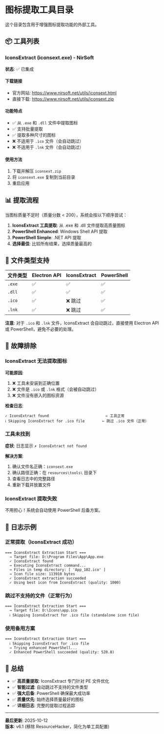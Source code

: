 # 图标提取工具目录

这个目录包含用于增强图标提取功能的外部工具。

## 📦 工具列表

### IconsExtract (iconsext.exe) - NirSoft

**状态**: ✅ 已集成

#### 下载链接

- 官方网站: https://www.nirsoft.net/utils/iconsext.html
- 直接下载: https://www.nirsoft.net/utils/iconsext.zip

#### 功能特点

- ✅ 从 `.exe` 和 `.dll` 文件中提取图标
- ✅ 支持批量提取
- ✅ 提取多种尺寸的图标
- ❌ 不适用于 `.ico` 文件（会自动跳过）
- ❌ 不适用于 `.lnk` 文件（会自动跳过）

#### 使用方法

1. 下载并解压 `iconsext.zip`
2. 将 `iconsext.exe` 复制到当前目录
3. 重启应用

## 📊 提取流程

当图标质量不足时（质量分数 < 200），系统会按以下顺序尝试：

1. **IconsExtract 工具提取**: 从 .exe 和 .dll 文件提取高质量图标
2. **PowerShell Enhanced**: Windows Shell API 提取
3. **PowerShell Simple**: .NET API 提取
4. **选择最佳**: 比较所有结果，选择质量最高的

## 🎯 文件类型支持

| 文件类型 | Electron API | IconsExtract | PowerShell |
| -------- | ------------ | ------------ | ---------- |
| `.exe`   | ✅           | ✅           | ✅         |
| `.dll`   | ✅           | ✅           | ✅         |
| `.ico`   | ✅           | ❌ 跳过      | ✅         |
| `.lnk`   | ✅           | ❌ 跳过      | ✅         |

**注意**: 对于 `.ico` 和 `.lnk` 文件，IconsExtract 会自动跳过，直接使用 Electron API 或 PowerShell，避免不必要的处理。

## 🐛 故障排除

### IconsExtract 无法提取图标

**可能原因**:

1. ❌ 工具未安装到正确位置
2. ❌ 文件是 `.ico` 或 `.lnk` 格式（会被自动跳过）
3. ❌ 文件没有嵌入的图标资源

**检查日志**:

```
✓ IconsExtract found                          ← 工具正常
ℹ Skipping IconsExtract for .ico file        ← 跳过 .ico 文件（正常）
```

### 工具未找到

**症状**: 日志显示 `✗ IconsExtract not found`

**解决方案**:

1. 确认文件名正确：`iconsext.exe`
2. 确认路径正确：在 `resources\tools\` 目录下
3. 查看日志中的完整路径
4. 重新下载并放置文件

### IconsExtract 提取失败

不用担心！系统会自动使用 PowerShell 后备方案。

## 📝 日志示例

### 正常提取（IconsExtract 成功）

```
=== IconsExtract Extraction Start ===
  → Target file: D:\Program Files\App\App.exe
  ✓ IconsExtract found
  → Executing IconsExtract command...
  → Files in temp directory: [ 'App_102.ico' ]
  → Icon file size: 113910 bytes
  ✓ IconsExtract extraction succeeded
  ✓ Using best icon from IconsExtract (quality: 1000)
```

### 跳过不支持的文件（正常行为）

```
=== IconsExtract Extraction Start ===
  → Target file: D:\Icons\app.ico
  ℹ Skipping IconsExtract for .ico file (standalone icon file)
```

### 使用备用方案

```
=== IconsExtract Extraction Start ===
  ℹ Skipping IconsExtract for .ico file
  → Trying enhanced PowerShell...
  ✓ Enhanced PowerShell succeeded (quality: 520.8)
```

## 🎉 总结

- ✅ **高质量提取**: IconsExtract 专门针对 PE 文件优化
- ✅ **智能过滤**: 自动跳过不支持的文件类型
- ✅ **强大后备**: PowerShell 确保最大成功率
- ✅ **质量优先**: 始终选择质量最好的图标
- ✅ **详细日志**: 完整的提取过程追踪

---

**最后更新**: 2025-10-12  
**版本**: v6.1 (移除 ResourceHacker，简化为单工具配置)
